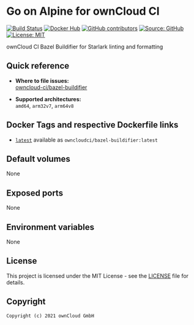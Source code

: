 # Go on Alpine for ownCloud CI

[![Build Status](https://img.shields.io/drone/build/owncloud-ci/bazel-buildifier?logo=drone&server=https%3A%2F%2Fdrone.owncloud.com)](https://drone.owncloud.com/owncloud-ci/bazel-buildifier)
[![Docker Hub](https://img.shields.io/docker/v/owncloudci/bazel-buildifier?logo=docker&label=dockerhub&sort=semver&logoColor=white)](https://hub.docker.com/r/owncloudci/bazel-buildifier)
[![GitHub contributors](https://img.shields.io/github/contributors/owncloud-ci/bazel-buildifier)](https://github.com/owncloud-ci/bazel-buildifier/graphs/contributors)
[![Source: GitHub](https://img.shields.io/badge/source-github-blue.svg?logo=github&logoColor=white)](https://github.com/owncloud-ci/bazel-buildifier)
[![License: MIT](https://img.shields.io/github/license/owncloud-ci/bazel-buildifier)](https://github.com/owncloud-ci/bazel-buildifier/blob/master/LICENSE)

ownCloud CI Bazel Buildifier for Starlark linting and formatting

## Quick reference

- **Where to file issues:**\
  [owncloud-ci/bazel-buildifier](https://github.com/owncloud-ci/bazel-buildifier/issues)

- **Supported architectures:**\
  `amd64`, `arm32v7`, `arm64v8`

## Docker Tags and respective Dockerfile links

- [`latest`](https://github.com/owncloud-ci/bazel-buildifier/blob/master/latest/Dockerfile.amd64) available as `owncloudci/bazel-buildifier:latest`

## Default volumes

None

## Exposed ports

None

## Environment variables

None

## License

This project is licensed under the MIT License - see the [LICENSE](https://github.com/owncloud-ci/bazel-buildifier/blob/master/LICENSE) file for details.

## Copyright

```Text
Copyright (c) 2021 ownCloud GmbH
```
